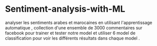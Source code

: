 # Sentiment-analysis-with-ML
analyser les sentiments arabes et marocaines en utilisant l'apprentissage automatique , collection d'une ensemble de 3000 commentaires sur facebook pour trainer et tester notre model et utiliser 6 model de classification pour voir les différents résultats dans chaque model .

